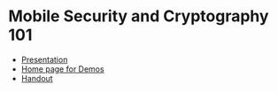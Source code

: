 # Mobile Security and Cryptography 101
- [Presentation](https://docs.google.com/presentation/d/1rbs2A4fAPHLJ1vg0J7XaWGQYPtUJY-ciOeLkfa9Y5WE/edit?usp=sharing)
- [Home page for Demos](https://mishaelrosenthal.github.io/Encryption/)
- [Handout](https://docs.google.com/document/d/1_OJGf6RXiiQiHDTMdqQsaTMjvrYwa14alrMg8J-_a1w/edit?usp=sharing)
